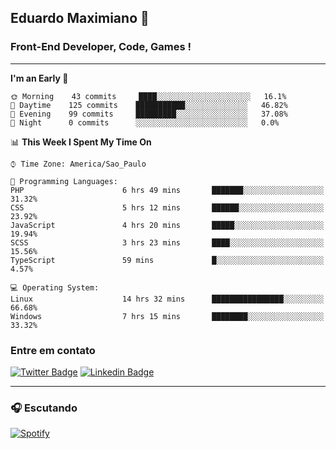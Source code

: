 ## Eduardo Maximiano 👋

### Front-End Developer, Code, Games !

---

<!--START_SECTION:waka-->
**I'm an Early 🐤** 

```text
🌞 Morning    43 commits     ████░░░░░░░░░░░░░░░░░░░░░   16.1% 
🌆 Daytime    125 commits    ███████████░░░░░░░░░░░░░░   46.82% 
🌃 Evening    99 commits     █████████░░░░░░░░░░░░░░░░   37.08% 
🌙 Night      0 commits      ░░░░░░░░░░░░░░░░░░░░░░░░░   0.0%

```


📊 **This Week I Spent My Time On** 

```text
⌚︎ Time Zone: America/Sao_Paulo

💬 Programming Languages: 
PHP                      6 hrs 49 mins       ███████░░░░░░░░░░░░░░░░░░   31.32% 
CSS                      5 hrs 12 mins       ██████░░░░░░░░░░░░░░░░░░░   23.92% 
JavaScript               4 hrs 20 mins       █████░░░░░░░░░░░░░░░░░░░░   19.94% 
SCSS                     3 hrs 23 mins       ████░░░░░░░░░░░░░░░░░░░░░   15.56% 
TypeScript               59 mins             █░░░░░░░░░░░░░░░░░░░░░░░░   4.57%

💻 Operating System: 
Linux                    14 hrs 32 mins      ████████████████░░░░░░░░░   66.68% 
Windows                  7 hrs 15 mins       ████████░░░░░░░░░░░░░░░░░   33.32%

```


<!--END_SECTION:waka-->

### Entre em contato

[![Twitter Badge](https://img.shields.io/badge/-@edmaxi-1ca0f1?style=flat-square&labelColor=1ca0f1&logo=twitter&logoColor=white&link=https://twitter.com/edmaxi)](https://twitter.com/edmaxi)
[![Linkedin Badge](https://img.shields.io/badge/-Eduardo_Maximiano-0077B5?style=flat-square&logo=Linkedin&logoColor=white&link=https://www.linkedin.com/in/maximiano-eduardo)](https://www.linkedin.com/in/maximiano-eduardo)

---

### 🎧 Escutando
[![Spotify](https://novatorem-sandy.vercel.app/api/spotify)](https://open.spotify.com/user/comgigo)
